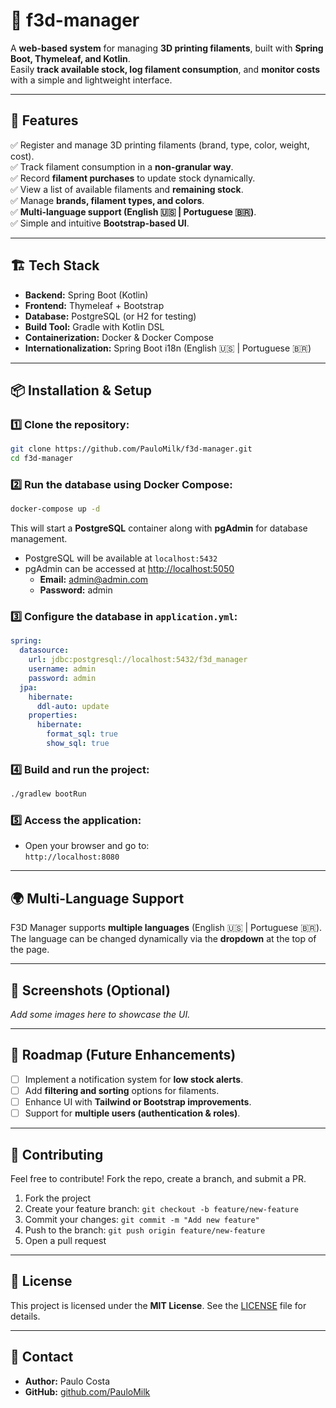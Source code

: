 # 🎨 f3d-manager

A **web-based system** for managing **3D printing filaments**, built with **Spring Boot, Thymeleaf, and Kotlin**.  
Easily **track available stock, log filament consumption**, and **monitor costs** with a simple and lightweight interface.

---

## 🚀 Features
✅ Register and manage 3D printing filaments (brand, type, color, weight, cost).  
✅ Track filament consumption in a **non-granular way**.  
✅ Record **filament purchases** to update stock dynamically.  
✅ View a list of available filaments and **remaining stock**.  
✅ Manage **brands, filament types, and colors**.  
✅ **Multi-language support (English 🇺🇸 | Portuguese 🇧🇷)**.  
✅ Simple and intuitive **Bootstrap-based UI**.

---

## 🏗 Tech Stack
- **Backend:** Spring Boot (Kotlin)
- **Frontend:** Thymeleaf + Bootstrap
- **Database:** PostgreSQL (or H2 for testing)
- **Build Tool:** Gradle with Kotlin DSL
- **Containerization:** Docker & Docker Compose
- **Internationalization:** Spring Boot i18n (English 🇺🇸 | Portuguese 🇧🇷)

---

## 📦 Installation & Setup

### 1️⃣ Clone the repository:
```bash
git clone https://github.com/PauloMilk/f3d-manager.git
cd f3d-manager
```

### 2️⃣ Run the database using Docker Compose:
```bash
docker-compose up -d
```
This will start a **PostgreSQL** container along with **pgAdmin** for database management.
- PostgreSQL will be available at `localhost:5432`
- pgAdmin can be accessed at [http://localhost:5050](http://localhost:5050)
  - **Email:** admin@admin.com
  - **Password:** admin

### 3️⃣ Configure the database in `application.yml`:
```yaml
spring:
  datasource:
    url: jdbc:postgresql://localhost:5432/f3d_manager
    username: admin
    password: admin
  jpa:
    hibernate:
      ddl-auto: update
    properties:
      hibernate:
        format_sql: true
        show_sql: true
```

### 4️⃣ Build and run the project:
```bash
./gradlew bootRun
```

### 5️⃣ Access the application:
- Open your browser and go to:  
  `http://localhost:8080`

---

## 🌍 Multi-Language Support
F3D Manager supports **multiple languages** (English 🇺🇸 | Portuguese 🇧🇷).  
The language can be changed dynamically via the **dropdown** at the top of the page.

---

## 📸 Screenshots (Optional)
_Add some images here to showcase the UI._

---

## 📌 Roadmap (Future Enhancements)
- [ ] Implement a notification system for **low stock alerts**.
- [ ] Add **filtering and sorting** options for filaments.
- [ ] Enhance UI with **Tailwind or Bootstrap improvements**.
- [ ] Support for **multiple users (authentication & roles)**.

---

## 🤝 Contributing
Feel free to contribute! Fork the repo, create a branch, and submit a PR.

1. Fork the project
2. Create your feature branch: `git checkout -b feature/new-feature`
3. Commit your changes: `git commit -m "Add new feature"`
4. Push to the branch: `git push origin feature/new-feature`
5. Open a pull request

---

## 📜 License
This project is licensed under the **MIT License**. See the [LICENSE](LICENSE) file for details.

---

## 💌 Contact
- **Author:** Paulo Costa
- **GitHub:** [github.com/PauloMilk](https://github.com/PauloMilk)  
